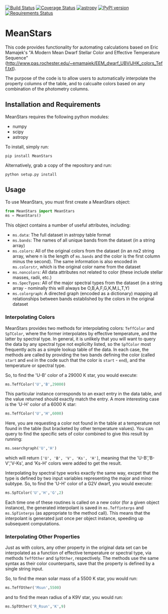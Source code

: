 [![Build Status](https://travis-ci.org/dsavransky/MeanStars.svg?branch=master)](https://travis-ci.org/dsavransky/MeanStars)
[![Coverage Status](https://coveralls.io/repos/github/dsavransky/MeanStars/badge.svg?branch=master)](https://coveralls.io/github/dsavransky/MeanStars?branch=main)
[![astropy](http://img.shields.io/badge/powered%20by-AstroPy-orange.svg?style=flat)](http://www.astropy.org/)
[![PyPI version](https://badge.fury.io/py/MeanStars.svg)](https://badge.fury.io/py/MeanStars)
[![Requirements Status](https://requires.io/github/dsavransky/MeanStars/requirements.svg?branch=main)](https://requires.io/github/dsavransky/MeanStars/requirements/?branch=main)

# MeanStars

This code provides functionality for automating calculations based on Eric Mamajek's "A Modern Mean Dwarf Stellar Color and Effective Temperature Sequence" (http://www.pas.rochester.edu/~emamajek/EEM_dwarf_UBVIJHK_colors_Teff.txt).

The purpose of the code is to allow users to automatically interpolate the property columns of the table, and to calcualte colors based on any combination of the photometry columns.

## Installation and Requirements
MeanStars requires the following python modules:
* numpy
* scipy
* astropy

To install, simply run:

    pip install MeanStars
    
Alternatively, grab a copy of the repository and run:

    python setup.py install
    
## Usage
To use MeanStars, you must first create a MeanStars object:

```python
from MeanStars import MeanStars
ms = MeanStars()
```
This object contains a number of useful attributes, including:
* `ms.data`: The full dataset in astropy table format
* `ms.bands`: The names of all unique bands from the dataset (in a string array)
* `ms.colors`: All of the original colors from the dataset (in an nx2 string array, where n is the length of `ms.bands` and the color is the first column minus the second).  The same information is also encoded in `ms.colorstr`, which is the original color name from the dataset
* `ms.noncolors`: All data attributes not related to color (these include stellar masses, radii, etc.)
* `ms.SpecTypes`: All of the major spectral types from the dataset (in a string array - nominally this will always be O,B,A,F,G,K,M,L,T,Y)
* `ms.colorgraph`: A directed graph (encoded as a dictionary) mapping all relationships between bands established by the colors in the original dataset

### Interpolating Colors
MeanStars provides two methods for interpolating colors:  `TeffColor` and `SpTColor`, where the former interpolates by effective temperature, and the latter by spectral type.  In general, it is unlikely that you will want to query the data by any spectral type not explicilty listed, so the `SpTColor` most frequently acts as a simple lookup table of the data.  In each case, the methods are called by providing the two bands defining the color (called `start` and `end` in the code such that the color is `start` - `end`), and the temperature or spectral type.

So, to find the 'U-B' color of a 29000 K star, you would execute:

```python
ms.TeffColor('U','B',29000)
```
This particular instance corresponds to an exact entry in the data table, and the value returned should exactly match the entry.  A more interesting case is the 'U-H' color of a 6000 K star:
```python
ms.TeffColor('U','H',6000)
```
Here, you are requesting a color not found in the table at a temperature not found in the table (but bracketed by other temperature values). You can query to find the specific sets of color combined to give this result by running:
```python
ms.searchgraph('U','H')
```
which will return `['U', 'B', 'V', 'Ks', 'H']`, meaning that the 'U-B','B-V','V-Ks', and 'Ks-H' colors were added to get the result. 

Interpolating by spectral type works exactly the same way, excpet that the type is defined by two input variables representing the major and minor subtype.  So, to find the 'U-H' color of a G2V dwarf, you would execute:
```python
ms.SpTColor('U','H','G',2)
```

Each time one of these routines is called on a new color (for a given object instance), the generated interpolant is saved in `ms.Teffinterps` and `ms.SpTinterps` (as appropriate to the method call).  This means that the interpolant is generated just once per object instance, speeding up subsequent computations. 

### Interpolating Other Properties

Just as with colors, any other property in the original data set can be interpolated as a function of effective temperature or spectral type, via methods `TeffOther` and `SpTOther`, respectively. The methods use the same syntax as their color counterparts, save that the property is defined by a single string input.  

So, to find the mean solar mass of a 5500 K star, you would run:
```python
ms.TeffOther('Msun',5500)
```
and to find the mean radius of a K9V star, you would run:
```python
ms.SpTOther('R_Rsun','K',9)
```
